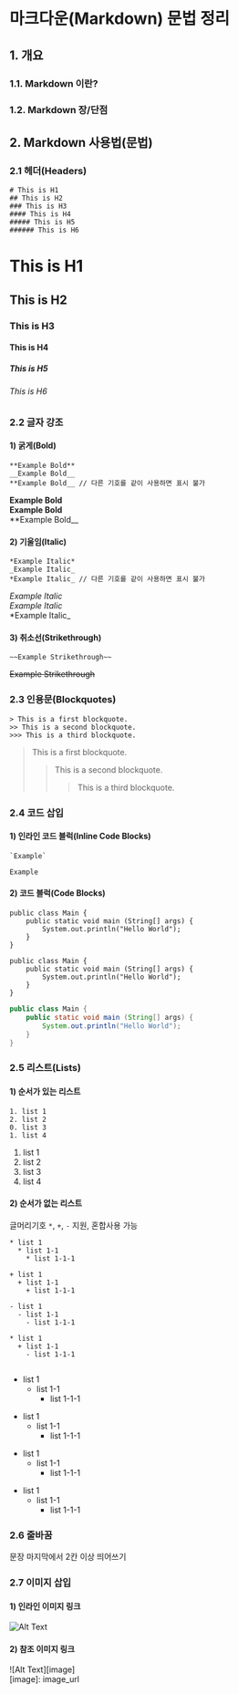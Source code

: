 # 마크다운(Markdown) 문법 정리

## 1. 개요  
### 1.1. Markdown 이란?  
### 1.2. Markdown 장/단점  

## 2. Markdown 사용법(문법)  
### 2.1 헤더(Headers) 
```
# This is H1
## This is H2
### This is H3
#### This is H4
##### This is H5
###### This is H6
```  
# This is H1
## This is H2
### This is H3
#### This is H4
##### This is H5
###### This is H6

### 2.2 글자 강조  
#### 1) 굵게(Bold)  
```
**Example Bold**  
__Example Bold__  
**Example Bold__ // 다른 기호를 같이 사용하면 표시 불가
```  
**Example Bold**  
__Example Bold__  
**Example Bold__  
  
#### 2) 기울임(Italic)  
```
*Example Italic*  
_Example Italic_  
*Example Italic_ // 다른 기호를 같이 사용하면 표시 불가
```  
*Example Italic*  
_Example Italic_  
*Example Italic_  
  
#### 3) 취소선(Strikethrough)
```
~~Example Strikethrough~~
```  
~~Example Strikethrough~~  
  
### 2.3 인용문(Blockquotes) 
```
> This is a first blockquote.  
>> This is a second blockquote.  
>>> This is a third blockquote.  
```  
> This is a first blockquote.  
>> This is a second blockquote.  
>>> This is a third blockquote.  

### 2.4 코드 삽입
#### 1) 인라인 코드 블럭(Inline Code Blocks)
```
`Example`  
```  
`Example`  

#### 2) 코드 블럭(Code Blocks)
```
public class Main {
    public static void main (String[] args) {
    	System.out.println("Hello World");
    }
}
```  
~~~
public class Main {
    public static void main (String[] args) {
    	System.out.println("Hello World");
    }
}
~~~  
```java
public class Main {
    public static void main (String[] args) {
    	System.out.println("Hello World");
    }
}
```  

### 2.5 리스트(Lists)
#### 1) 순서가 있는 리스트  
```
1. list 1  
2. list 2  
0. list 3  
1. list 4  
```  
1. list 1  
2. list 2  
0. list 3  
1. list 4  

#### 2) 순서가 없는 리스트  
글머리기호 `*`, `+`, `-` 지원, 혼합사용 가능
```
* list 1
  * list 1-1
    * list 1-1-1  
    
+ list 1
  + list 1-1
    + list 1-1-1  
    
- list 1
  - list 1-1
    - list 1-1-1  
    
* list 1
  + list 1-1
    - list 1-1-1  
    
```  
* list 1
  * list 1-1
    * list 1-1-1  
    
+ list 1
  + list 1-1
    + list 1-1-1  
    
- list 1
  - list 1-1
    - list 1-1-1  
    
* list 1
  + list 1-1
    - list 1-1-1  
    
### 2.6 줄바꿈
문장 마지막에서 2칸 이상 띄어쓰기

### 2.7 이미지 삽입
#### 1) 인라인 이미지 링크  
![Alt Text](image_url)  

#### 2) 참조 이미지 링크  
![Alt Text][image]  
[image]: image_url  
